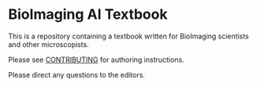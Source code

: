 # BioImaging AI Textbook

This is a repository containing a textbook written for BioImaging scientists and other microscopists. 

Please see [CONTRIBUTING](CONTRIBUTING.md) for authoring instructions. 

Please direct any questions to the editors.